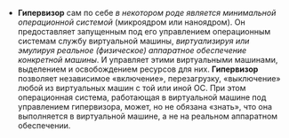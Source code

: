 * **Гипервизор** сам по себе *в некотором роде является минимальной операционной системой* (микроядром или наноядром). Он предоставляет запущенным под его управлением операционным системам службу виртуальной машины, *виртуализируя или эмулируя реальное (физическое) аппаратное обеспечение конкретной машины*. И управляет этими виртуальными машинами, выделением и освобождением ресурсов для них. **Гипервизор** позволяет независимое «включение», перезагрузку, «выключение» любой из виртуальных машин с той или иной ОС. При этом операционная система, работающая в виртуальной машине под управлением гипервизора, может, но не обязана «знать», что она выполняется в виртуальной машине, а не на реальном аппаратном обеспечении.

<!--_footer: Гипервизор [Электронный ресурс]. URL: https://ru.wikipedia.org/wiki/Гипервизор (дата обращения 21.04.2020)-->